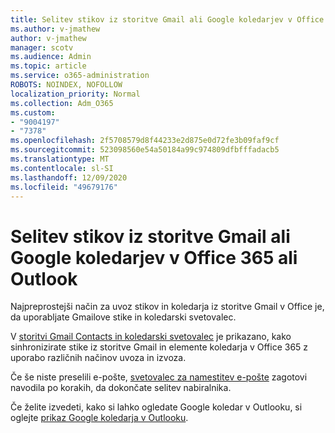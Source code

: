 ```yaml
---
title: Selitev stikov iz storitve Gmail ali Google koledarjev v Office 365 ali Outlook
ms.author: v-jmathew
author: v-jmathew
manager: scotv
ms.audience: Admin
ms.topic: article
ms.service: o365-administration
ROBOTS: NOINDEX, NOFOLLOW
localization_priority: Normal
ms.collection: Adm_O365
ms.custom:
- "9004197"
- "7378"
ms.openlocfilehash: 2f5708579d8f44233e2d875e0d72fe3b09faf9cf
ms.sourcegitcommit: 523098560e54a50184a99c974809dfbfffadacb5
ms.translationtype: MT
ms.contentlocale: sl-SI
ms.lasthandoff: 12/09/2020
ms.locfileid: "49679176"
---
```

# <a name="migrate-gmail-contacts-or-google-calendars-to-office-365-or-outlook"></a>Selitev stikov iz storitve Gmail ali Google koledarjev v Office 365 ali Outlook

Najpreprostejši način za uvoz stikov in koledarja iz storitve Gmail v Office je, da uporabljate Gmailove stike in koledarski svetovalec.

V [storitvi Gmail Contacts in koledarski svetovalec](https://go.microsoft.com/fwlink/?linkid=2134386) je prikazano, kako sinhronizirate stike iz storitve Gmail in elemente koledarja v Office 365 z uporabo različnih načinov uvoza in izvoza.

Če še niste preselili e-pošte, [svetovalec za namestitev e-pošte](https://go.microsoft.com/fwlink/?linkid=2133951) zagotovi navodila po korakih, da dokončate selitev nabiralnika.

Če želite izvedeti, kako si lahko ogledate Google koledar v Outlooku, si oglejte [prikaz Google koledarja v Outlooku](https://go.microsoft.com/fwlink/?linkid=2083939).
